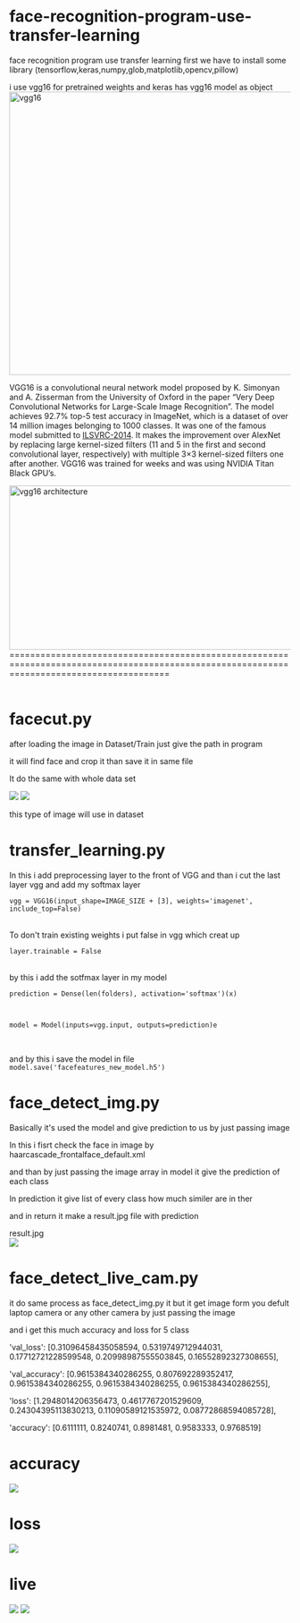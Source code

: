# face-recognition-program-use-transfer-learning
face recognition program use transfer learning 
first we have to install some library (tensorflow,keras,numpy,glob,matplotlib,opencv,pillow)


i use vgg16 for pretrained weights and keras has vgg16 model as object
<img width="900" height="507" src="https://neurohive.io/wp-content/uploads/2018/11/vgg16-1-e1542731207177.png" class="attachment-full size-full wp-post-image" alt="vgg16">
<p>VGG16 is a convolutional neural network model proposed by K. Simonyan and A. Zisserman from the University of Oxford in the paper “Very Deep Convolutional Networks for Large-Scale Image Recognition”.<a id="bib" href="https://arxiv.org/abs/1409.1556" rel="noopener nofollow external" data-wpel-link="external" target="_blank"></a> The model achieves 92.7% top-5 test accuracy in ImageNet,<a id="bib" href="http://image-net.org/" rel="noopener nofollow external" data-wpel-link="external" target="_blank"></a> which is a dataset of over 14 million images belonging to 1000 classes. It was one of the famous model submitted to <a href="http://www.image-net.org/challenges/LSVRC/2014/results" data-wpel-link="external" target="_blank" rel="nofollow external noopener">ILSVRC-2014</a>. It makes the improvement over AlexNet by replacing large kernel-sized filters (11 and 5 in the first and second convolutional layer, respectively) with multiple 3×3 kernel-sized filters one after another. VGG16 was trained for weeks and was using NVIDIA Titan Black GPU’s.</p>
<img class="aligncenter size-full wp-image-5385" src="https://neurohive.io/wp-content/uploads/2018/11/vgg16.png" alt="vgg16 architecture " width="1200" height="294">
===========================================================================================================================================  <br>  <br>

# facecut.py
after loading the image in Dataset/Train just give the path in program

it will find face and crop it than save it in same file  

It do the same with whole data set

<img src="https://raw.githubusercontent.com/RajMaster1612/face-recognition-program-use-transfer-learning/master/exampleimage/fullimage.jpg" >


<img src="https://raw.githubusercontent.com/RajMaster1612/face-recognition-program-use-transfer-learning/master/exampleimage/cutimage.jpg" >

this type of image will use in dataset 


# transfer_learning.py

In this i add preprocessing layer to the front of VGG  and than i cut the last layer vgg and add my softmax layer 


<code>vgg = VGG16(input_shape=IMAGE_SIZE + [3], weights='imagenet', include_top=False) </code>
  
    
  <br>
To don't train existing weights i put false in vgg which creat up


<code>layer.trainable = False</code>
  
  <br>
by this i add the sotfmax layer in my model
  
  
<code>prediction = Dense(len(folders), activation='softmax')(x)
  
model = Model(inputs=vgg.input, outputs=prediction)e</code>

  
  <br>
  
  and by this i save the model in file
  <code>model.save('facefeatures_new_model.h5')</code>
  
  
# face_detect_img.py
  
  Basically it's used the model and give prediction to us by just passing image
  
  In this i fisrt check the face in image by haarcascade_frontalface_default.xml
  
  and than by just  passing the image array in model it give the prediction of each class 
  
 In prediction it give list of every class how much similer are in ther 
 
 and in return it make a result.jpg file with prediction
 
  result.jpg<br>
<img src="https://github.com/RajMaster1612/face-recognition-program-use-transfer-learning/blob/master/exampleimage/result.jpg" >
 
# face_detect_live_cam.py
 
 it do same process as face_detect_img.py it but it get image form you defult laptop camera or any other camera by just passing the  image
 


and i get this much accuracy and loss for 5 class

'val_loss': [0.31096458435058594, 0.5319749712944031, 0.17712721228599548, 0.20998987555503845, 0.16552892327308655],

'val_accuracy': [0.9615384340286255, 0.807692289352417, 0.9615384340286255, 0.9615384340286255, 0.9615384340286255],

'loss': [1.2948014206356473, 0.4617767201529609, 0.24304395113830213, 0.11090589121535972, 0.08772868594085728],

'accuracy': [0.6111111, 0.8240741, 0.8981481, 0.9583333, 0.9768519]


# accuracy

<img src="https://github.com/RajMaster1612/face-recognition-program-use-transfer-learning/blob/master/exampleimage/accimage.PNG" >

# loss

<img src="https://github.com/RajMaster1612/face-recognition-program-use-transfer-learning/blob/master/exampleimage/lossimage.PNG" >



# live
<img src="https://github.com/RajMaster1612/face-recognition-program-use-transfer-learning/blob/master/exampleimage/live.PNG" >
<img src="https://github.com/RajMaster1612/face-recognition-program-use-transfer-learning/blob/master/exampleimage/live_data.PNG" >

